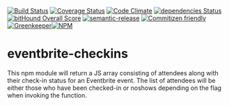 
[![Build Status](https://travis-ci.org/indcoder/eventbrite-checkins.svg?branch=master)](https://travis-ci.org/indcoder/eventbrite-checkins) [![Coverage Status](https://coveralls.io/repos/github/indcoder/eventbrite-checkins/badge.svg?branch=master)](https://coveralls.io/github/indcoder/eventbrite-checkins?branch=master) [![Code Climate](https://codeclimate.com/github/indcoder/eventbrite-checkins/badges/gpa.svg)](https://codeclimate.com/github/indcoder/eventbrite-checkins)
[![dependencies Status](https://david-dm.org/indcoder/eventbrite-checkins/status.svg)](https://david-dm.org/indcoder/eventbrite-checkins)[![bitHound Overall Score](https://www.bithound.io/github/indcoder/eventbrite-checkins/badges/score.svg)](https://www.bithound.io/github/indcoder/eventbrite-checkins) [![semantic-release](https://img.shields.io/badge/%20%20%F0%9F%93%A6%F0%9F%9A%80-semantic--release-e10079.svg)](https://github.com/semantic-release/semantic-release) [![Commitizen friendly](https://img.shields.io/badge/commitizen-friendly-brightgreen.svg)](http://commitizen.github.io/cz-cli/)
[![Greenkeeper](https://badges.greenkeeper.io/indcoder/eventbrite-checkins.svg)](https://greenkeeper.io/)[![NPM](https://nodei.co/npm/eb-checkin-module.png)](https://nodei.co/npm/eb-checkin-module/)



# eventbrite-checkins

This npm module will return a JS array consisting of attendees along with their check-in status for an Eventbrite event. The list of attendees will be either those who have been checked-in or noshows depending on the flag when invoking the function. 
